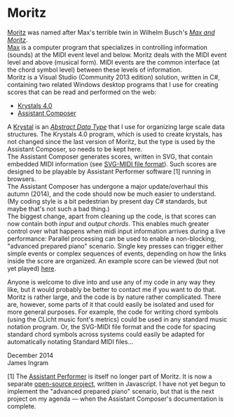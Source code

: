 Moritz
======

[Moritz](http://james-ingram-act-two.de/moritz3/moritz3.html) was named after Max's terrible twin in Wilhelm Busch's [_Max and Moritz_](http://en.wikipedia.org/wiki/Max_and_Moritz).<br />
[Max](https://cycling74.com/) is a computer program that specializes in controlling information (sounds) at the MIDI event level and below. Moritz deals with the MIDI event level and above (musical form). MIDI events are the common interface (at the chord symbol level) between these levels of information.<br />
Moritz is a Visual Studio (Community 2013 edition) solution, written in C#, containing two related Windows desktop programs that I use for creating scores that can be read and performed on the web:
  * [Krystals 4.0](http://james-ingram-act-two.de/krystals/krystals4.html)
  * [Assistant Composer](http://james-ingram-act-two.de/moritz3/assistantComposer/assistantComposer.html)

A [Krystal](http://james-ingram-act-two.de/krystals/krystalsIntro.html) is an [_Abstract Data Type_](http://en.wikipedia.org/wiki/Abstract_data_type) that I use for organizing large scale data structures. The Krystals 4.0 program, which is used to create krystals, has not changed since the last version of Moritz, but the type is used by the Assistant Composer, so needs to be kept here.<br />
The Assistant Composer generates scores, written in SVG, that contain embedded MIDI information (see [SVG-MIDI file format](http://james-ingram-act-two.de/open-source/svgScoreExtensions.html)). Such scores are designed to be playable by Assistant Performer software [1] running in browsers.<br />
The Assistant Composer has undergone a major update/overhaul this autumn (2014), and the code should now be much easier to understand. (My coding style is a bit pedestrian by present day C# standards, but maybe that's not such a bad thing.)<br />
The biggest change, apart from cleaning up the code, is that scores can now contain both _input_ and _output chords_. This enables much greater control over what happens when midi input information arrives during a live performance: Parallel processing can be used to enable a non-blocking, "advanced prepared piano" scenario. Single key presses can trigger either simple events or complex sequences of events, depending on how the links inside the score are organized. An example score can be viewed (but not yet played) [here](http://james-ingram-act-two.de/open-source/assistantPerformer/scores/Study%203%20sketch%202.1%20-%20with%20input/Study%203%20sketch%202.html).

Anyone is welcome to dive into and use any of my code in any way they like, but it would probably be better to contact me if you want to do that. Moritz is rather large, and the code is by nature rather complicated. There are, however, some parts of it that could easily be isolated and used for more general purposes. For example, the code for writing chord symbols (using the CLicht music font's metrics) could be used in any standard music notation program. Or, the SVG-MIDI file format and the code for spacing standard chord symbols across systems could easily be adapted for automatically notating Standard MIDI files...

December 2014<br />
James Ingram

[1] The [Assistant Performer](http://james-ingram-act-two.de/open-source/aboutAssistantPerformer.html) is itself no longer part of Moritz. It is now a separate [open-source project](https://github.com/notator/assistant-performer), written in Javascript. I have not yet begun to implement the "advanced prepared piano" scenario, but that is the next project on my agenda &mdash; when the Assistant Composer's documentation is complete.
